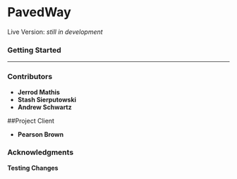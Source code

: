 # PavedWay
Live Version: *still in development*
### Getting Started
---
### Contributors
* **Jerrod Mathis**
* **Stash Sierputowski**
* **Andrew Schwartz**

##Project Client
* **Pearson Brown**

### Acknowledgments

**Testing Changes**

